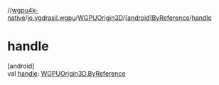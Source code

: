 //[wgpu4k-native](../../../../index.md)/[io.ygdrasil.wgpu](../../index.md)/[WGPUOrigin3D](../index.md)/[[android]ByReference](index.md)/[handle](handle.md)

# handle

[android]\
val [handle](handle.md): [WGPUOrigin3D.ByReference](../../../io.ygdrasil.wgpu.android/-w-g-p-u-origin3-d/-by-reference/index.md)